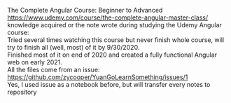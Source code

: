 The Complete Angular Course: Beginner to Advanced<br>
https://www.udemy.com/course/the-complete-angular-master-class/<br>
knowledge acquired or the note wrote during studying the Udemy Angular course:<br>
Tried several times watching this course but never finish whole course, will try to finish all (well, most) of it by 9/30/2020.
<br>
Finished most of it on end of 2020 and created a fully functional Angular web on early 2021.<br>
All the files come from an issue: https://github.com/zycooper/YuanGoLearnSomething/issues/1 <br>
Yes, I used issue as a notebook before, but will transfer every notes to repository
